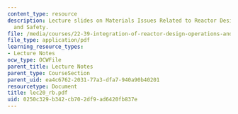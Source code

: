 ```yaml
---
content_type: resource
description: Lecture slides on Materials Issues Related to Reactor Design, Operation,
  and Safety.
file: /media/courses/22-39-integration-of-reactor-design-operations-and-safety-fall-2006/0250c329b342cb702df9ad6420fb837e_lec20_rb.pdf
file_type: application/pdf
learning_resource_types:
- Lecture Notes
ocw_type: OCWFile
parent_title: Lecture Notes
parent_type: CourseSection
parent_uid: ea4c6762-2031-77a3-dfa7-940a90b40201
resourcetype: Document
title: lec20_rb.pdf
uid: 0250c329-b342-cb70-2df9-ad6420fb837e
---
```


